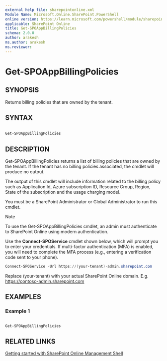 ```yaml
---
external help file: sharepointonline.xml
Module Name: Microsoft.Online.SharePoint.PowerShell
online version: https://learn.microsoft.com/powershell/module/sharepoint-online/Get-SPOAppBillingPolicies
applicable: SharePoint Online
title: Get-SPOAppBillingPolicies
schema: 2.0.0
author: arakesh
ms.author: arakesh
ms.reviewer:
---
```


# Get-SPOAppBillingPolicies

## SYNOPSIS

Returns billing policies that are owned by the tenant.

## SYNTAX

```powershell

Get-SPOAppBillingPolicies
```

## DESCRIPTION

Get-SPOAppBillingPolicies returns a list of billing policies that are owned by the tenant. If the tenant has no billing policies associated, the cmdlet will produce no output. 

The output of this cmdlet will include information related to the billing policy such as Application Id, Azure subscription ID, Resource Group, Region, State of the subscription and the usage charging model.

You must be a SharePoint Administrator or Global Administrator to run this cmdlet.

> [!NOTE]
> To use the Get-SPOAppBillingPolicies cmdlet, an admin must authenticate to SharePoint Online using modern authentication.
>
> Use the **Connect-SPOService** cmdlet shown below, which will prompt you to enter your credentials. If multi-factor authentication (MFA) is enabled, you will need to complete the MFA process (e.g., entering a verification code sent to your phone).
> 
>```powershell
> Connect-SPOService -Url https://(your-tenant)-admin.sharepoint.com
>```
> Replace (your-tenant) with your actual SharePoint Online domain. E.g. https://contoso-admin.sharepoint.com

## EXAMPLES

### Example 1

```powershell

Get-SPOAppBillingPolicies

```

## RELATED LINKS

[Getting started with SharePoint Online Management Shell](/powershell/sharepoint/sharepoint-online/connect-sharepoint-online?view=sharepoint-ps)
